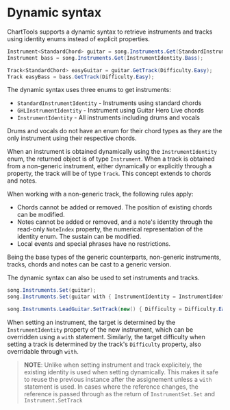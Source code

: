 # Dynamic syntax

ChartTools supports a dynamic syntax to retrieve instruments and tracks using identity enums instead of explicit properties.

```C#
Instrument<StandardChord> guitar = song.Instruments.Get(StandardInstrumentIdentity.LeadGuitar);
Instrument bass = song.Instruments.Get(InstrumentIdentity.Bass);

Track<StandardChord> easyGuitar = guitar.GetTrack(Difficulty.Easy);
Track easyBass = bass.GetTrack(Difficulty.Easy);
```

The dynamic syntax uses three enums to get instruments:

- `StandardInstrumentIdentity` - Instruments using standard chords
- `GHLInstrumentIdentity` - Instrument using Guitar Hero Live chords
- `InstrumentIdentity` - All instruments including drums and vocals

Drums and vocals do not have an enum for their chord types as they are the only instrument using their respective chords.

When an instrument is obtained dynamically using the `InstrumentIdentity` enum, the returned object is of type `Instrument`. When a track is obtained from a non-generic instrument, either dynamically or explicitly through a property, the track will be of type `Track`. This concept extends to chords and notes.

When working with a non-generic track, the following rules apply:
- Chords cannot be added or removed. The position of existing chords can be modified.
- Notes cannot be added or removed, and a note's identity through the read-only `NoteIndex` property, the numerical representation of the identity enum. The sustain can be modified.
- Local events and special phrases have no restrictions.

Being the base types of the generic counterparts, non-generic instruments, tracks, chords and notes can be cast to a generic version.

The dynamic syntax can also be used to set instruments and tracks.

```C#
song.Instruments.Set(guitar);
song.Instruments.Set(guitar with { InstrumentIdentity = InstrumentIdentity.Bass });

song.Instruments.LeadGuitar.SetTrack(new() { Difficulty = Difficulty.Easy });
```

When setting an instrument, the target is determined by the `InstrumentIdentity` property of the new instrument, which can be overridden using a `with` statement. Similarly, the target difficulty when setting a track is determined by the track's `Difficulty` property, also overridable through `with`. 

> **NOTE**: Unlike when setting instrument and track explicitely, the existing identity is used when setting dynamically. This makes it safe to reuse the previous instance after the assignement unless a `with` statement is used. In cases where the reference changes, the reference is passed through as the return of `InstrumentSet.Set` and `Instrument.SetTrack`
